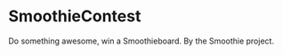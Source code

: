SmoothieContest
===============

Do something awesome, win a Smoothieboard. By the Smoothie project.
